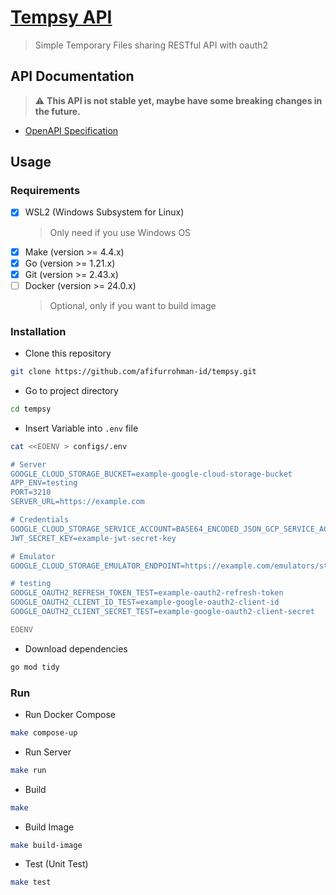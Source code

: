 # [Tempsy API](https://tempsy.afifurrohman.my.id)

> Simple Temporary Files sharing RESTful API with oauth2
  
## API Documentation

  > :warning: **This API is not stable yet, maybe have some
  > breaking changes in the future.**

- [OpenAPI Specification](api/openapi-spec.yaml)

## Usage

### Requirements

- [x] WSL2 (Windows Subsystem for Linux)
  > Only need if you use Windows OS
- [x] Make (version >= 4.4.x)
- [x] Go (version >= 1.21.x)
- [x] Git (version >= 2.43.x)
- [ ] Docker (version >= 24.0.x)
  > Optional, only if you want to build image

### Installation

- Clone this repository

```sh
git clone https://github.com/afifurrohman-id/tempsy.git
```

- Go to project directory

```sh
cd tempsy
```

- Insert Variable into `.env` file

```sh
cat <<EOENV > configs/.env

# Server
GOOGLE_CLOUD_STORAGE_BUCKET=example-google-cloud-storage-bucket
APP_ENV=testing
PORT=3210
SERVER_URL=https://example.com

# Credentials
GOOGLE_CLOUD_STORAGE_SERVICE_ACCOUNT=BASE64_ENCODED_JSON_GCP_SERVICE_ACCOUNT_CREDENTIAL
JWT_SECRET_KEY=example-jwt-secret-key

# Emulator
GOOGLE_CLOUD_STORAGE_EMULATOR_ENDPOINT=https://example.com/emulators/storage/v1

# testing
GOOGLE_OAUTH2_REFRESH_TOKEN_TEST=example-oauth2-refresh-token
GOOGLE_OAUTH2_CLIENT_ID_TEST=example-google-oauth2-client-id
GOOGLE_OAUTH2_CLIENT_SECRET_TEST=example-google-oauth2-client-secret

EOENV
```

- Download dependencies

```sh
go mod tidy
```

### Run

- Run Docker Compose

```sh
make compose-up
```

- Run Server

```sh
make run
```

- Build

```sh
make
```

- Build Image

```sh
make build-image
```

- Test (Unit Test)

```sh
make test
```
